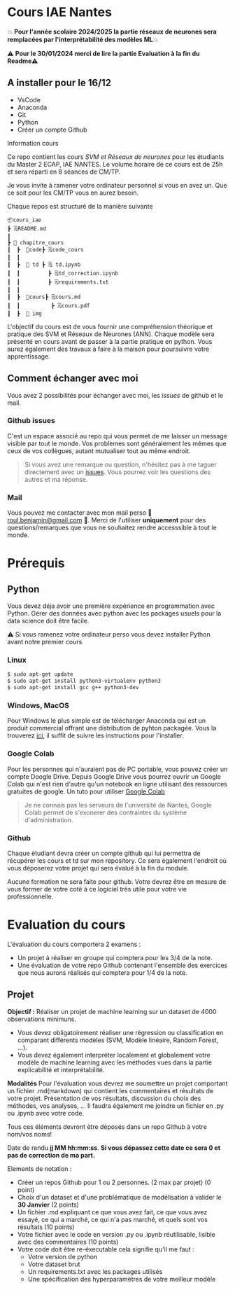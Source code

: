 # Cours IAE Nantes

💥 **Pour l'année scolaire 2024/2025 la partie réseaux de neurones sera remplacées par l'interprétabilité des modèles ML**💥

⚠️ **Pour le 30/01/2024 merci de lire la partie Evaluation à la fin du Readme**⚠️

## A installer pour le 16/12

- VsCode
- Anaconda
- Git
- Python
- Créer un compte Github

Information cours

Ce repo contient les cours *SVM et Réseaux de neurones* pour les étudiants du Master 2 ECAP, IAE NANTES.
Le volume horaire de ce cours est de 25h et sera réparti en 8 séances de CM/TP.

Je vous invite à ramener votre ordinateur personnel si vous en avez un. Que ce soit pour les CM/TP vous en aurez besoin.

Chaque repos est structuré de la manière suivante

```
📦cours_iae
┣ 🗒️README.md   
┃
┣ 📁 chapitre_cours
┃  ┣  📁code┣ 🗒️code_cours
┃  ┃   
┃  ┣  📁 td ┣ 🗒️ td.ipynb
┃  ┃         ┣ 🗒️td_correction.ipynb
┃  ┃         ┣ 🗒️requirements.txt
┃  ┃
┃  ┣  📁cours┣ 🗒️cours.md
┃  ┃          ┣ 🗒️cours.pdf
┃  ┣  📁 img

```

L'objectif du cours est de vous fournir une compréhension théorique et pratique des SVM et Réseaux de Neurones (ANN).
Chaque modèle sera présenté en cours avant de passer à la partie pratique en python.
Vous aurez également des travaux à faire à la maison pour poursuivre votre apprentissage.

## Comment échanger avec moi

Vous avez 2 possibilités pour échanger avec moi, les *issues* de github et le mail.

### Github issues

C'est un espace associé au repo qui vous permet de me laisser un message visible par tout le monde.
Vos problèmes sont généralement les mêmes que ceux de vos collègues, autant mutualiser tout au même endroit.

> Si vous avez une remarque ou question, n'hésitez pas à me taguer directement avec un [issues](https://docs.github.com/fr/issues/tracking-your-work-with-issues/creating-an-issue). Vous pourrez voir les questions des autres et ma réponse.

### Mail

Vous pouvez me contacter avec mon mail perso 📧 roul.benjamin@gmail.com 📧.
Merci de l'utiliser **uniquement** pour des questions/remarques que vous ne souhaitez rendre accesssible à tout le monde.

# Prérequis

## Python

Vous devez déja avoir une première expérience en programmation avec Python.
Gérer des données avec python avec les packages usuels pour la data science doit être facile.

⚠️ Si vous ramenez votre ordinateur perso vous devez installer Python avant notre premier cours.

### Linux

```bash
$ sudo apt-get update
$ sudo apt-get install python3-virtualenv python3
$ sudo apt-get install gcc g++ python3-dev
```

### Windows, MacOS

Pour Windows le plus simple est de télécharger Anaconda qui est un produit commercial offrant une distribution de pyhton packagée.
Vous la trouverez [ici](https://www.anaconda.com/products/distribution), il suffit de suivre les instructions pour l'installer.

### Google Colab

Pour les personnes qui n'auraient pas de PC portable, vous pouvez créer un compte Doogle Drive.
Depuis Google Drive vous pourrez ouvrir un Google Colab qui n'est rien d'autre qu'un notebook en ligne utilisant des ressources gratuites de google.
Un tuto pour utiliser [Google Colab](https://machinelearningmastery.com/google-colab-for-machine-learning-projects/#:~:text=To%20create%20your%20Google%20Colab,on%20More%20%E2%96%B7%20Google%20Colaboratory.)

> Je ne connais pas les serveurs de l'université de Nantes, Google Colab permet de s'exonerer des contraintes du système d'administration.

### Github

Chaque étudiant devra créer un compte github qui lui permettra de récupérer les cours et td sur mon repository.
Ce sera également l'endroit où vous déposerez votre projet qui sera évalué à la fin du module.

Aucune formation ne sera faite pour github. Votre devrez être en mesure de vous former de votre coté à ce logiciel très utile pour votre vie
professionnelle.

# Evaluation du cours

L'évaluation du cours comportera 2 examens :

- Un projet à réaliser en groupe qui comptera pour les 3/4 de la note.
- Une évaluation de votre repo Github contenant l'ensemble des exercices que nous aurons réalisés qui comptera pour 1/4 de la note.

## Projet

**Objectif :**
Réaliser un projet de machine learning sur un dataset de 4000 observations minimuns.

- Vous devez obligatoirement réaliser une régression ou classification en comparant différents modèles (SVM, Modèle linéaire, Random Forest, ...).
- Vous devez également interpréter localement et globalement votre modèle de machine learning avec les méthodes vues dans la partie explicabilité et interprétabilité.

**Modalités**
Pour l'évaluation vous devrez me soumettre un projet comportant un fichier .md(markdown) qui contient les commentaires et résultats de votre projet.
Présentation de vos résultats, discussion du choix des méthodes, vos analyses, ...
Il faudra également me joindre un fichier en .py ou .ipynb avec votre code.

Tous ces éléments devront être déposés dans un repo Github à votre nom/vos noms!

Date de rendu **jj MM hh:mm:ss**. **Si vous dépassez cette date ce sera 0 et pas de correction de ma part.**

Elements de notation :

- Créer un repos Github pour 1 ou 2 personnes. (2 max par projet) (0 point)
- Choix d'un dataset et d'une problématique de modélisation à valider le **30 Janvier** (2 points)
- Un fichier .md expliquant ce que vous avez fait, ce que vous avez essayé, ce qui a marché, ce qui n'a pas marché, et quels sont vos résultats (10 points)
- Votre fichier avec le code en version .py ou .ipynb réutilisable, lisible avec des commentaires (10 points)
- Votre code doit être re-éxecutable cela signifie qu'il me faut :
  - Votre version de python
  - Votre dataset brut
  - Un requirements.txt avec les packages utilisés
  - Une spécification des hyperparamètres de votre meilleur modèle
